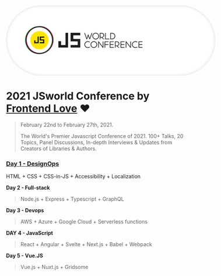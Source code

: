<div style="
    width: 100%;
    background: white;
    border-radius: 200px;
    padding: 50px 35px;
    box-shadow: inset black 0px 0px 15px -10px;
">
  <img src="/assets/js-world-conference-logo.png" alt="JS World Conference logo" style="max-width:100%;">
</div>

# 2021 JSworld Conference by [Frontend Love](https://frontenddeveloperlove.com/) ❤️

> February 22nd to February 27th, 2021.
>
> The World's Premier Javascript Conference of 2021. 100+ Talks, 20 Topics, Panel Discussions, In-depth Interviews & Updates from Creators of Libraries & Authors.

### [Day 1 - DesignOps](/DAY%201%20–%C2%A0DESIGN%20OPS.md)

HTML + CSS + CSS-in-JS + Accessibility + Localization

**Day 2 - Full-stack**

> Node.js + Express + Typescript + GraphQL

**Day 3 - Devops**

> AWS + Azure + Google Cloud + Serverless functions

**DAY 4 - JavaScript**

> React + Angular + Svelte + Next.js + Babel + Webpack

**Day 5 - Vue.JS**

> Vue.js + Nuxt.js + Gridsome
